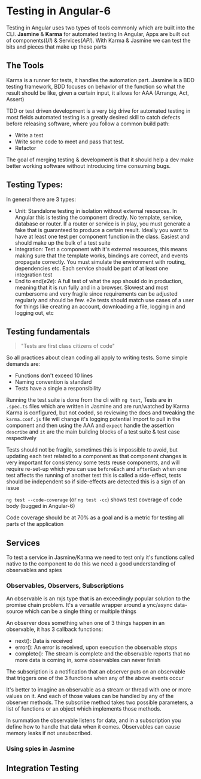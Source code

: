 # Testing in Angular-6
Testing in Angular uses two types of tools commonly which are built into the CLI. **Jasmine** & **Karma** for automated testing
In Angular, Apps are built out of components(*UI*) & Services(*API*).
With Karma & Jasmine we can test the bits and pieces that make up these parts

## The Tools
Karma is a runner for tests, it handles the automation part.
Jasmine is a BDD testing framework, BDD focuses on behavior of the function so what the result should be like, given a certain input, it allows for AAA (Arrange, Act, Assert)

TDD or test driven development is a very big drive for automated testing in most fields automated testing is a greatly desired skill to catch defects before releasing software, where you follow a common build path:
- Write a test
- Write some code to meet and pass that test.
- Refactor

The goal of merging testing & development is that it should help a dev make better working software without introducing time consuming bugs.

## Testing Types:
In general there are 3 types:
- Unit: Standalone testing in isolation without external resources. In Angular this is testing the component directly. No template, service, database or router. If a router or service is in play, you must generate a fake that is guaranteed to produce a certain result. Ideally you want to have at least one test per component function in the class. Easiest and should make up the bulk of a test suite
- Integration: Test a component with it's external resources, this means making sure that the template works, bindings are correct, and events propagate correctly. You must simulate the environment with routing, dependencies etc. Each service should be part of at least one integration test
- End to end(*e2e*): A full test of what the app should do in production, meaning that it is run fully and in a browser. Slowest and most cumbersome and very fragile since requirements can be adjusted regularly and should be few. e2e tests should match use cases of a user for things like creating an account, downloading a file, logging in and logging out, etc

## Testing fundamentals
> "Tests are first class citizens of code"

So all practices about clean coding all apply to writing tests. Some simple demands are:
- Functions don't exceed 10 lines
- Naming convention is standard
- Tests have a single a responsibility

Running the test suite is done from the cli with `ng test`, Tests are in `.spec.ts` files which are written in Jasmine and are run/watched by Karma
Karma is configured, but not coded, so reviewing the docs and tweaking the `karma.conf.js` file will change it's logging potential
Import to pull in the component and then using the AAA and `expect` handle the assertion
`describe` and `it` are the main building blocks of a test suite & test case respectively

Tests should not be fragile, sometimes this is impossible to avoid, but updating each test related to a component as that component changes is very important for consistency some tests reuse components, and will require re-set-up which you can use `beforeEach` and `afterEach` when one test affects the running of another test this is called a side-effect, tests should be independent so if side-effects are detected this is a sign of an issue

`ng test --code-coverage` (or `ng test -cc`) shows test coverage of code body (bugged in Angular-6)

Code coverage should be at 70% as a goal and is a metric for testing all parts of the application

## Services
To test a service in Jasmine/Karma we need to test only it's functions called native to the component to do this we need a good understanding of observables and spies

### Observables, Observers, Subscriptions
An observable is an rxjs type that is an exceedingly popular solution to the promise chain problem.
It's a versatile wrapper around a ync/async data-source which can be a single thing or multiple things

An observer does something when one of 3 things happen in an observable, it has 3 callback functions:
 - next(): Data is received
 - error(): An error is received, upon execution the observable stops
 - complete(): The stream is complete and the observable reports that no more data is coming in, some observables can never finish

 The subscription is a notification that an observer puts on an observable that triggers one of the 3 functions when any of the above events occur

 It's better to imagine an observable as a stream or thread with one or more values on it. And each of those values can be handled by any of the observer methods.
 The subscribe method takes two possible parameters, a list of functions  or an object which implements those methods.

In summation the observable listens for data, and in a subscription you define how to handle that data when it comes. Observables can cause memory leaks if not unsubscribed. 
### Using spies in Jasmine

## Integration Testing
